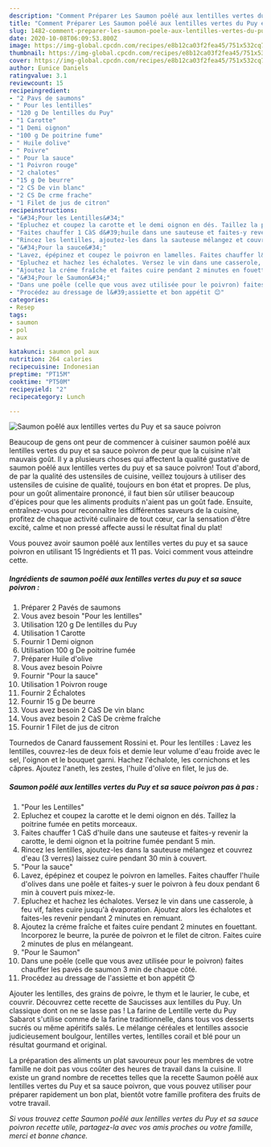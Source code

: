 ```yaml
---
description: "Comment Préparer Les Saumon poêlé aux lentilles vertes du Puy et sa sauce poivron"
title: "Comment Préparer Les Saumon poêlé aux lentilles vertes du Puy et sa sauce poivron"
slug: 1482-comment-preparer-les-saumon-poele-aux-lentilles-vertes-du-puy-et-sa-sauce-poivron
date: 2020-10-08T06:09:53.800Z
image: https://img-global.cpcdn.com/recipes/e8b12ca03f2fea45/751x532cq70/saumon-poele-aux-lentilles-vertes-du-puy-et-sa-sauce-poivron-photo-principale-de-la-recette.jpg
thumbnail: https://img-global.cpcdn.com/recipes/e8b12ca03f2fea45/751x532cq70/saumon-poele-aux-lentilles-vertes-du-puy-et-sa-sauce-poivron-photo-principale-de-la-recette.jpg
cover: https://img-global.cpcdn.com/recipes/e8b12ca03f2fea45/751x532cq70/saumon-poele-aux-lentilles-vertes-du-puy-et-sa-sauce-poivron-photo-principale-de-la-recette.jpg
author: Eunice Daniels
ratingvalue: 3.1
reviewcount: 15
recipeingredient:
- "2 Pavs de saumons"
- " Pour les lentilles"
- "120 g De lentilles du Puy"
- "1 Carotte"
- "1 Demi oignon"
- "100 g De poitrine fume"
- " Huile dolive"
- " Poivre"
- " Pour la sauce"
- "1 Poivron rouge"
- "2 chalotes"
- "15 g De beurre"
- "2 CS De vin blanc"
- "2 CS De crme frache"
- "1 Filet de jus de citron"
recipeinstructions:
- "&#34;Pour les Lentilles&#34;"
- "Epluchez et coupez la carotte et le demi oignon en dés. Taillez la poitrine fumée en petits morceaux."
- "Faites chauffer 1 CàS d&#39;huile dans une sauteuse et faites-y revenir la carotte, le demi oignon et la poitrine fumée pendant 5 min."
- "Rincez les lentilles, ajoutez-les dans la sauteuse mélangez et couvrez d&#39;eau (3 verres) laissez cuire pendant 30 min à couvert."
- "&#34;Pour la sauce&#34;"
- "Lavez, épépinez et coupez le poivron en lamelles. Faites chauffer l&#39;huile d&#39;olives dans une poêle et faites-y suer le poivron à feu doux pendant 6 min à couvert puis mixez-le."
- "Epluchez et hachez les échalotes. Versez le vin dans une casserole, à feu vif, faites cuire jusqu&#39;à évaporation. Ajoutez alors les échalotes et faites-les revenir pendant 2 minutes en remuant."
- "Ajoutez la créme fraîche et faites cuire pendant 2 minutes en fouettant. Incorporez le beurre, la purée de poivron et le filet de citron. Faites cuire 2 minutes de plus en mélangeant."
- "&#34;Pour le Saumon&#34;"
- "Dans une poêle (celle que vous avez utilisée pour le poivron) faites chauffer les pavés de saumon 3 min de chaque côté."
- "Procédez au dressage de l&#39;assiette et bon appétit 😊"
categories:
- Resep
tags:
- saumon
- pol
- aux

katakunci: saumon pol aux 
nutrition: 264 calories
recipecuisine: Indonesian
preptime: "PT15M"
cooktime: "PT50M"
recipeyield: "2"
recipecategory: Lunch

---
```



![Saumon poêlé aux lentilles vertes du Puy et sa sauce poivron](https://img-global.cpcdn.com/recipes/e8b12ca03f2fea45/751x532cq70/saumon-poele-aux-lentilles-vertes-du-puy-et-sa-sauce-poivron-photo-principale-de-la-recette.jpg)

Beaucoup de gens ont peur de commencer à cuisiner saumon poêlé aux lentilles vertes du puy et sa sauce poivron de peur que la cuisine n'ait mauvais goût. Il y a plusieurs choses qui affectent la qualité gustative de saumon poêlé aux lentilles vertes du puy et sa sauce poivron! Tout d'abord, de par la qualité des ustensiles de cuisine, veillez toujours à utiliser des ustensiles de cuisine de qualité, toujours en bon état et propres. De plus, pour un goût alimentaire prononcé, il faut bien sûr utiliser beaucoup d'épices pour que les aliments produits n'aient pas un goût fade. Ensuite, entraînez-vous pour reconnaître les différentes saveurs de la cuisine, profitez de chaque activité culinaire de tout cœur, car la sensation d'être excité, calme et non pressé affecte aussi le résultat final du plat!

<!--inarticleads1-->

Vous pouvez avoir saumon poêlé aux lentilles vertes du puy et sa sauce poivron en utilisant 15 Ingrédients et 11 pas. Voici comment vous atteindre cette.

##### Ingrédients de saumon poêlé aux lentilles vertes du puy et sa sauce poivron :

1. Préparer 2 Pavés de saumons
1. Vous avez besoin  &#34;Pour les lentilles&#34;
1. Utilisation 120 g De lentilles du Puy
1. Utilisation 1 Carotte
1. Fournir 1 Demi oignon
1. Utilisation 100 g De poitrine fumée
1. Préparer  Huile d&#39;olive
1. Vous avez besoin  Poivre
1. Fournir  &#34;Pour la sauce&#34;
1. Utilisation 1 Poivron rouge
1. Fournir 2 Échalotes
1. Fournir 15 g De beurre
1. Vous avez besoin 2 CàS De vin blanc
1. Vous avez besoin 2 CàS De crème fraîche
1. Fournir 1 Filet de jus de citron


Tournedos de Canard faussement Rossini et. Pour les lentilles : Lavez les lentilles, couvrez-les de deux fois et demie leur volume d&#39;eau froide avec le sel, l&#39;oignon et le bouquet garni. Hachez l&#39;échalote, les cornichons et les câpres. Ajoutez l&#39;aneth, les zestes, l&#39;huile d&#39;olive en filet, le jus de. 

<!--inarticleads2-->

##### Saumon poêlé aux lentilles vertes du Puy et sa sauce poivron pas à pas :

1. &#34;Pour les Lentilles&#34;
1. Epluchez et coupez la carotte et le demi oignon en dés. Taillez la poitrine fumée en petits morceaux.
1. Faites chauffer 1 CàS d&#39;huile dans une sauteuse et faites-y revenir la carotte, le demi oignon et la poitrine fumée pendant 5 min.
1. Rincez les lentilles, ajoutez-les dans la sauteuse mélangez et couvrez d&#39;eau (3 verres) laissez cuire pendant 30 min à couvert.
1. &#34;Pour la sauce&#34;
1. Lavez, épépinez et coupez le poivron en lamelles. Faites chauffer l&#39;huile d&#39;olives dans une poêle et faites-y suer le poivron à feu doux pendant 6 min à couvert puis mixez-le.
1. Epluchez et hachez les échalotes. Versez le vin dans une casserole, à feu vif, faites cuire jusqu&#39;à évaporation. Ajoutez alors les échalotes et faites-les revenir pendant 2 minutes en remuant.
1. Ajoutez la créme fraîche et faites cuire pendant 2 minutes en fouettant. Incorporez le beurre, la purée de poivron et le filet de citron. Faites cuire 2 minutes de plus en mélangeant.
1. &#34;Pour le Saumon&#34;
1. Dans une poêle (celle que vous avez utilisée pour le poivron) faites chauffer les pavés de saumon 3 min de chaque côté.
1. Procédez au dressage de l&#39;assiette et bon appétit 😊


Ajouter les lentilles, des grains de poivre, le thym et le laurier, le cube, et couvrir. Découvrez cette recette de Saucisses aux lentilles du Puy. Un classique dont on ne se lasse pas ! La farine de Lentille verte du Puy Sabarot s&#39;utilise comme de la farine traditionnelle, dans tous vos desserts sucrés ou même apéritifs salés. Le mélange céréales et lentilles associe judicieusement boulgour, lentilles vertes, lentilles corail et blé pour un résultat gourmand et original. 

<!--inarticleads1-->

<p>
La préparation des aliments un plat savoureux pour les membres de votre famille ne doit pas vous coûter des heures de travail dans la cuisine. Il existe un grand nombre de recettes telles que la recette Saumon poêlé aux lentilles vertes du Puy et sa sauce poivron, que vous pouvez utiliser pour préparer rapidement un bon plat, bientôt votre famille profitera des fruits de votre travail.
</p>

<p>
<i>Si vous trouvez cette Saumon poêlé aux lentilles vertes du Puy et sa sauce poivron recette utile, partagez-la avec vos amis proches ou votre famille, merci et bonne chance.</i>
</p>
